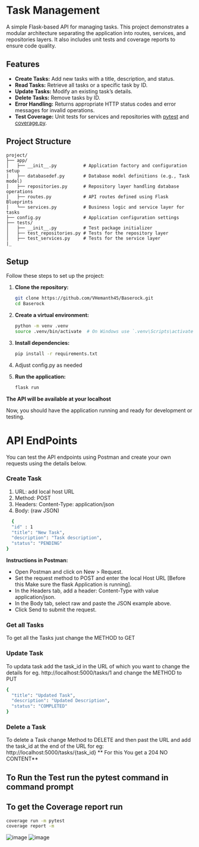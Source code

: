 # Task Management 

A simple Flask-based API for managing tasks. This project demonstrates a modular architecture separating the application into routes, services, and repositories layers. It also includes unit tests and coverage reports to ensure code quality.

## Features

- **Create Tasks:** Add new tasks with a title, description, and status.
- **Read Tasks:** Retrieve all tasks or a specific task by ID.
- **Update Tasks:** Modify an existing task’s details.
- **Delete Tasks:** Remove tasks by ID.
- **Error Handling:** Returns appropriate HTTP status codes and error messages for invalid operations.
- **Test Coverage:** Unit tests for services and repositories with [pytest](https://docs.pytest.org/) and [coverage.py](https://coverage.readthedocs.io/).

## Project Structure

```plaintext
project/
├── app/
│   ├── __init__.py          # Application factory and configuration setup
│   ├── databasedef.py       # Database model definitions (e.g., Task model)
│   ├── repositories.py      # Repository layer handling database operations
│   ├── routes.py            # API routes defined using Flask Blueprints
│   └── services.py          # Business logic and service layer for tasks
├── config.py                # Application configuration settings
├── tests/
│   ├── __init__.py          # Test package initializer
│   ├── test_repositories.py # Tests for the repository layer
│   ├── test_services.py     # Tests for the service layer
|_
```
## Setup

Follow these steps to set up the project:

1. **Clone the repository:**
    ```sh
    git clone https://github.com/VHemanth45/Baserock.git
    cd Baserock
    ```

2. **Create a virtual environment:**
    ```sh
    python -m venv .venv
    source .venv/bin/activate  # On Windows use `.venv\Scripts\activate`
    ```

3. **Install dependencies:**
    ```sh
    pip install -r requirements.txt
    ```

4. Adjust config.py as needed

5. **Run the application:**
    ```sh
    flask run
    ```
**The API will be available at your localhost**

Now, you should have the application running and ready for development or testing.

# API EndPoints
You can test the API endpoints using Postman and create your own requests using the details below.
### Create Task
1. URL: add local host URL
2. Method: POST
3. Headers: Content-Type: application/json
4. Body: (raw JSON)
```sh
  {
  "id" : 1
  "title": "New Task",
  "description": "Task description",
  "status": "PENDING"
}
```
**Instructions in Postman:**

- Open Postman and click on New > Request.
- Set the request method to POST and enter the local Host URL [Before this Make sure the flask Application is running].
- In the Headers tab, add a header: Content-Type with value application/json.
- In the Body tab, select raw and paste the JSON example above.
- Click Send to submit the request.

### Get all Tasks
To get all the Tasks just change the METHOD to GET

### Update Task
To updata task add the task_id in the URL of which you want to change the details for eg. http://localhost:5000/tasks/1
and change the METHOD to PUT
```sh
{
  "title": "Updated Task",
  "description": "Updated Description",
  "status": "COMPLETED"
}
```
### Delete a Task
To delete a Task change Method to DELETE and then  past the URL and add the task_id at the end of the URL for eg: http://localhost:5000/tasks/{task_id}
** For this You get a 204 NO CONTENT**
## To Run the Test run the pytest command in command prompt
## To get the Coverage report run
```sh
coverage run -m pytest
coverage report -m
```
![image](https://github.com/user-attachments/assets/5c36a6f9-2c6f-455f-8138-82418b2a4013)
![image](https://github.com/user-attachments/assets/6b9ea5f1-7552-42ba-9e3f-8e6380f4dadf)

